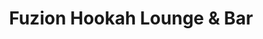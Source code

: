 ---
title: "Fuzion Hookah Lounge & Bar"
url: /springfield/fuzion-hookah-lounge-and-bar/
shop: vacant
---